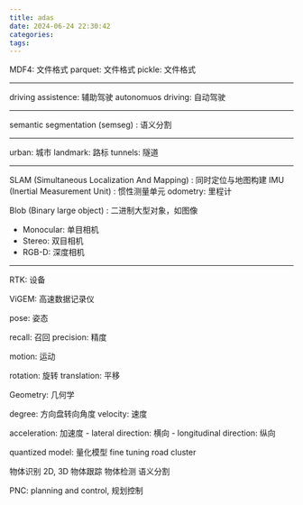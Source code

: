 ```yaml
---
title: adas
date: 2024-06-24 22:30:42
categories:
tags:
---
```


<!-- more -->

MDF4: 文件格式
parquet: 文件格式
pickle: 文件格式

---
driving assistence: 辅助驾驶
autonomuos driving: 自动驾驶

---

semantic segmentation (semseg) : 语义分割

---

urban: 城市
landmark: 路标
tunnels: 隧道

---
SLAM (Simultaneous Localization And Mapping) : 同时定位与地图构建
IMU (Inertial Measurement Unit) : 惯性测量单元
odometry: 里程计

Blob (Binary large object) : 二进制大型对象，如图像

- Monocular: 单目相机
- Stereo: 双目相机
- RGB-D: 深度相机

---

RTK: 设备

ViGEM: 高速数据记录仪

pose: 姿态

recall: 召回
precision: 精度

motion: 运动

rotation: 旋转
translation: 平移

Geometry: 几何学

degree: 方向盘转向角度
velocity: 速度

acceleration: 加速度
    - lateral direction: 横向
    - longitudinal direction: 纵向

quantized model: 量化模型
fine tuning
road cluster

物体识别 2D, 3D
物体跟踪
物体检测
语义分割

PNC: planning and control, 规划控制
